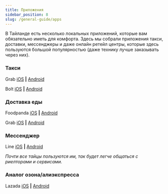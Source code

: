 ```yaml
---
title: Приложения
sidebar_position: 8
slug: /general-guide/apps
---
```


В Тайланде есть несколько локальных приложений, которые вам обязательно иметь для комфорта. Здесь мы собрали приложения такси, доставки, мессенджеры и даже онлайн ретейл центры, которые здесь пользуются большой популярностью (даже технику лучше заказывать через них).


### Такси


Grab [iOS](https://apps.apple.com/th/app/grab-superapp/id647268330) **|** [Android](https://play.google.com/store/apps/details?id=com.grabtaxi.passenger&hl=en&gl=US&pli=1)


Bolt [iOS](https://apps.apple.com/ee/app/bolt-fast-affordable-rides/id675033630) **|** [Android](https://play.google.com/store/apps/details?id=ee.mtakso.client&hl=en&gl=US)


### Доставка еды


Foodpanda [iOS](https://apps.apple.com/th/app/foodpanda-food-delivery/id758103884) **|** [Android](https://play.google.com/store/apps/details?id=com.global.foodpanda.android&hl=en&gl=US)


Grab [iOS](https://apps.apple.com/th/app/grab-superapp/id647268330) **|** [Android](https://play.google.com/store/apps/details?id=com.grabtaxi.passenger&hl=en&gl=US&pli=1)


### Мессенджер


Line [iOS](https://apps.apple.com/us/app/line/id443904275) **|** [Android](https://play.google.com/store/apps/details?id=jp.naver.line.android&hl=en&gl=US)

*Почти все тайцы пользуются им, так будет легче общаться с риелторами и сервисами.*


### Аналог озона/алиэкспресса


Lazada [iOS](https://apps.apple.com/th/app/lazada-12-12/id785385147?l=th) **|** [Android](https://play.google.com/store/apps/details?id=com.lazada.android&hl=en&gl=US)